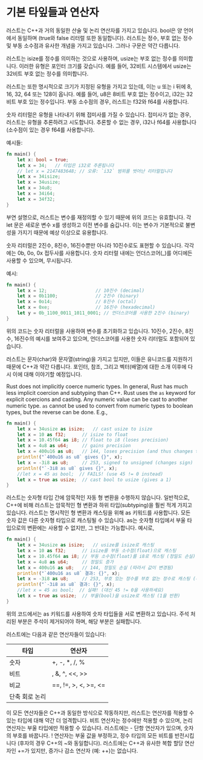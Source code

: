 # 기본 타잎들과 연산자

러스트는 C++과 거의 동일한 산술 및 논리 연산자를 가지고 있습니다. bool은 양 언어에서 
동일하며 (true와 false 리터럴 또한 동일합니다). 러스트는 정수, 부호 없는 정수 및 부동 
소수점과 유사한 개념을 가지고 있습니다. 그러나 구문은 약간 다릅니다. 

러스트는 isize를 정수를 의미하는 것으로 사용하며, usize는 부호 없는 정수를 의미합니다. 
이러한 유형은 포인터 크기를 갖습니다. 예를 들어, 32비트 시스템에서 usize는 32비트 부호 
없는 정수를 의미합니다. 

러스트는 또한 명시적으로 크기가 지정된 유형을 가지고 있는데, 이는 u 또는 i 뒤에 8, 16, 32, 
64 또는 128이 옵니다. 예를 들어, u8은 8비트 부호 없는 정수이고, i32는 32비트 부호 있는 
정수입니다. 부동 소수점의 경우, 러스트는 f32와 f64를 사용합니다.

숫자 리터럴은 유형을 나타내기 위해 접미사를 가질 수 있습니다. 접미사가 없는 경우, 러스트는 
유형을 추론하려고 시도합니다. 추론할 수 없는 경우, i32나 f64를 사용합니다 
(소수점이 있는 경우 f64를 사용합니다).

예시들:

```rust
fn main() {
    let x: bool = true;
    let x = 34;   // 타입은 i32로 추론됩니다
    // let x = 2147483648; // 오류: `i32` 범위를 벗어난 리터럴입니다
    let x = 34isize;
    let x = 34usize;
    let x = 34u8;
    let x = 34i64;
    let x = 34f32;
}
```

부연 설명으로, 러스트는 변수를 재정의할 수 있기 때문에 위의 코드는 유효합니다. 각 let 문은
새로운 변수 x를 생성하고 이전 변수를 숨깁니다. 이는 변수가 기본적으로 불변성을 가지기 
때문에 예상 이상으로 유용합니다.

숫자 리터럴은 2진수, 8진수, 16진수뿐만 아니라 10진수로도 표현할 수 있습니다. 각각에는 
0b, 0o, 0x 접두사를 사용합니다. 숫자 리터럴 내에는 언더스코어(_)를 어디에든 사용할 수 
있으며, 무시됩니다. 

예시:

```rust
fn main() {
    let x = 12;                  // 10진수 (decimal)
    let x = 0b1100;              // 2진수 (binary)
    let x = 0o14;                // 8진수 (octal)
    let x = 0xe;                 // 16진수 (hexadecimal)
    let y = 0b_1100_0011_1011_0001; // 언더스코어를 사용한 2진수 (binary)
}
```

위의 코드는 숫자 리터럴을 사용하여 변수를 초기화하고 있습니다. 10진수, 2진수, 8진수, 
16진수의 예시를 보여주고 있으며, 언더스코어를 사용한 숫자 리터럴도 포함되어 있습니다.

러스트는 문자(char)와 문자열(string)을 가지고 있지만, 이들은 유니코드를 지원하기 때문에 
C++과 약간 다릅니다. 포인터, 참조, 그리고 벡터(배열)에 대한 소개 이후에 다시 이에 대해
이야기할 예정입니다.

Rust does not implicitly coerce numeric types. In general, Rust has much less
implicit coercion and subtyping than C++. Rust uses the `as` keyword for
explicit coercions and casting. Any numeric value can be cast to another numeric
type. `as` cannot be used to convert from numeric types to boolean types, but
the reverse can be done. E.g.,

```rust
fn main() {
    let x = 34usize as isize;   // cast usize to isize
    let x = 10 as f32;      // isize to float
    let x = 10.45f64 as i8; // float to i8 (loses precision)
    let x = 4u8 as u64;     // gains precision
    let x = 400u16 as u8;   // 144, loses precision (and thus changes the value)
    println!("`400u16 as u8` gives {}", x);
    let x = -3i8 as u8;     // 253, signed to unsigned (changes sign)
    println!("`-3i8 as u8` gives {}", x);
    //let x = 45 as bool;  // FAILS! (use 45 != 0 instead)
    let x = true as usize;  // cast bool to usize (gives a 1)
}
```

러스트는 숫자형 타입 간에 암묵적인 자동 형 변환을 수행하지 않습니다. 일반적으로, C++에 
비해 러스트는 암묵적인 형 변환과 하위 타입(subtyping)을 훨씬 적게 가지고 있습니다. 
러스트는 명시적인 형 변환과 캐스팅을 위해 as 키워드를 사용합니다. 모든 숫자 값은 다른 
숫자형 타입으로 캐스팅될 수 있습니다. as는 숫자형 타입에서 부울 타입으로의 변환에는 사용할
수 없지만, 그 반대는 가능합니다. 예시로,

```rust
fn main() {
    let x = 34usize as isize;   // usize를 isize로 캐스팅
    let x = 10 as f32;      // isize를 부동 소수점(float)으로 캐스팅
    let x = 10.45f64 as i8; // 부동 소수점(float)를 i8로 캐스팅 (정밀도 손실)
    let x = 4u8 as u64;     // 정밀도 증가
    let x = 400u16 as u8;   // 144, 정밀도 손실 (따라서 값이 변경됨)
    println!("`400u16 as u8` 결과: {}", x);
    let x = -3i8 as u8;     // 253, 부호 있는 정수를 부호 없는 정수로 캐스팅 (부호 변경)
    println!("`-3i8 as u8` 결과: {}", x);
    //let x = 45 as bool;  // 실패! (대신 45 != 0을 사용하세요)
    let x = true as usize;  // 부울(bool)을 usize로 캐스팅 (1을 반환)
}
```

위의 코드에서는 as 키워드를 사용하여 숫자 타입들을 서로 변환하고 있습니다. 주석 처리된 
부분은 주석이 제거되어야 하며, 해당 부분은 실패합니다.

러스트에는 다음과 같은 연산자들이 있습니다:

| 타입	            | 연산자                    |
|-------------------|---------------------------|
| 숫자	            | +, -, *, /, %             |
| 비트	            |, &, ^, <<, >>             |
| 비교	            | ==, !=, >, <, >=, <=      |
| 단축 회로 논리    | 	||, &&                  |

이 모든 연산자들은 C++과 동일한 방식으로 작동하지만, 러스트는 연산자를 적용할 수 있는 
타입에 대해 약간 더 엄격합니다. 비트 연산자는 정수에만 적용할 수 있으며, 논리 연산자는 
부울 타입에만 적용할 수 있습니다. 러스트에는 - 단항 연산자가 있으며, 숫자의 부호를 
바꿉니다. ! 연산자는 부울 값을 부정하고, 정수 타입의 모든 비트를 반전시킵니다 (후자의 경우 
C++의 ~와 동일합니다). 러스트에는 C++과 유사한 복합 할당 연산자인 +=가 있지만, 증가나 감소
연산자 (예: ++)는 없습니다.

